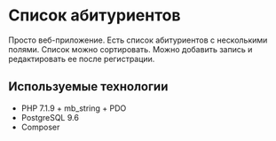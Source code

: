 # Список абитуриентов

Просто веб-приложение. Есть список абитуриентов с несколькими полями. Список можно сортировать. Можно добавить запись и редактировать ее после регистрации.

## Используемые технологии
- PHP 7.1.9 + mb_string + PDO
- PostgreSQL 9.6
- Composer
